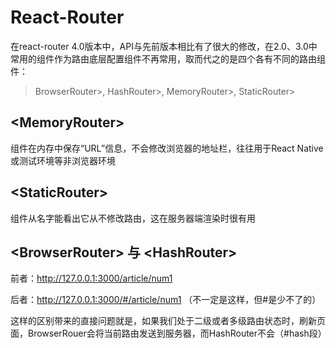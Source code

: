 # React-Router

在react-router 4.0版本中，API与先前版本相比有了很大的修改，在2.0、3.0中常用的<Router>组件作为路由底层配置组件不再常用，取而代之的是四个各有不同的路由组件：

> BrowserRouter>, HashRouter>, MemoryRouter>, StaticRouter>

## \<MemoryRouter>

组件在内存中保存“URL”信息，不会修改浏览器的地址栏，往往用于React Native或测试环境等非浏览器环境

## \<StaticRouter>

组件从名字能看出它从不修改路由，这在服务器端渲染时很有用

## \<BrowserRouter> 与 \<HashRouter>

前者：http://127.0.0.1:3000/article/num1

后者：http://127.0.0.1:3000/#/article/num1 （不一定是这样，但#是少不了的）

这样的区别带来的直接问题就是，如果我们处于二级或者多级路由状态时，刷新页面，BrowserRouer会将当前路由发送到服务器，而HashRouter不会（#hash段）